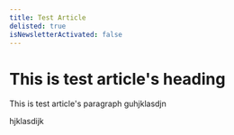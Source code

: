 ```yaml
---
title: Test Article
delisted: true
isNewsletterActivated: false
---
```


# This is test article's heading
This is test article's paragraph
guhjklasdjn


hjklasdijk
